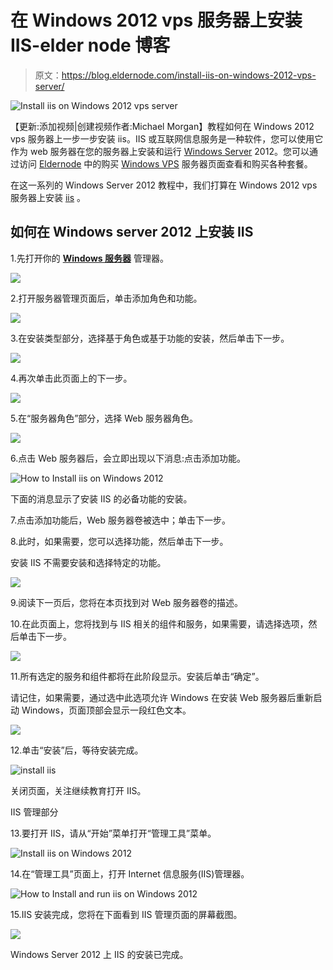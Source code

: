 # 在 Windows 2012 vps 服务器上安装 IIS-elder node 博客

> 原文：<https://blog.eldernode.com/install-iis-on-windows-2012-vps-server/>

![Install iis on Windows 2012 vps server](img/a50710d3d497ef93100ec5a63cbac76d.png)

【更新:添加视频|创建视频作者:Michael Morgan】教程如何在 Windows 2012 vps 服务器上一步一步安装 iis。IIS 或互联网信息服务是一种软件，您可以使用它作为 web 服务器在您的服务器上安装和运行 [Windows Server](https://blog.eldernode.com/tag/windows/) 2012。您可以通过访问 [Eldernode](https://eldernode.com/) 中的购买 [Windows VPS](https://eldernode.com/windows-vps/) 服务器页面查看和购买各种套餐。

在这一系列的 Windows Server 2012 教程中，我们打算在 Windows 2012 vps 服务器上安装 [iis](https://www.iis.net/) 。

## **如何在 Windows server 2012 上安装 IIS**

1.先打开你的 **[Windows 服务器](http://eldernode.com/windows-vps/)** 管理器。

![](img/85d007c6797c744a92fd428ae99e5f17.png)

2.打开服务器管理页面后，单击添加角色和功能。

![](img/10dfb21b8de47cda2d7b6fa9d54f5f88.png)

3.在安装类型部分，选择基于角色或基于功能的安装，然后单击下一步。

![](img/3f2c9bd32b853f43b7c2c91994bd7ecd.png)

4.再次单击此页面上的下一步。

![](img/44886a17f9b3e77940c9097e27289538.png)

5.在“服务器角色”部分，选择 Web 服务器角色。

![](img/4f1c4e40ab0a146a22331a02369de5e8.png)

6.点击 Web 服务器后，会立即出现以下消息:点击添加功能。

![How to Install iis on Windows 2012](img/df1788e699cfa92496461efd0d1d2228.png)

下面的消息显示了安装 IIS 的必备功能的安装。

7.点击添加功能后，Web 服务器卷被选中；单击下一步。

8.此时，如果需要，您可以选择功能，然后单击下一步。

安装 IIS 不需要安装和选择特定的功能。

![](img/2a2e5becc7118c115369f46d82b81fcf.png)

9.阅读下一页后，您将在本页找到对 Web 服务器卷的描述。

10.在此页面上，您将找到与 IIS 相关的组件和服务，如果需要，请选择选项，然后单击下一步。

![](img/744ad79abdaa7d46aa2c8f3532f972d3.png)

11.所有选定的服务和组件都将在此阶段显示。安装后单击“确定”。

请记住，如果需要，通过选中此选项允许 Windows 在安装 Web 服务器后重新启动 Windows，页面顶部会显示一段红色文本。

![](img/3549e521170b47a5b9dbd7f8a1d2b819.png)

12.单击“安装”后，等待安装完成。

![install iis](img/8f82674b2fb81094d0ca7471558195e0.png)

关闭页面，关注继续教育打开 IIS。

IIS 管理部分

13.要打开 IIS，请从“开始”菜单打开“管理工具”菜单。

![Install iis on Windows 2012](img/8372f860cd2e9e247e2e8be58fb3d44c.png)

14.在“管理工具”页面上，打开 Internet 信息服务(IIS)管理器。

![How to Install and run iis on Windows 2012](img/75e02de1ef0182d4e48c8578b1285bde.png)

15.IIS 安装完成，您将在下面看到 IIS 管理页面的屏幕截图。

![](img/14f6876e45b45fcf94b6d701011682d1.png)

Windows Server 2012 上 IIS 的安装已完成。